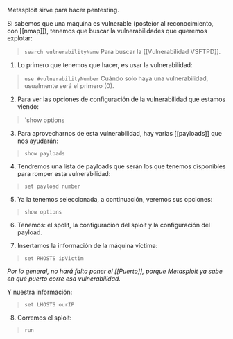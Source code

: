 Metasploit sirve para hacer pentesting.

Si sabemos que una máquina es vulnerable (posteior al reconocimiento, con [[nmap]]), tenemos que buscar la vulnerabilidades que queremos explotar:

>`search vulnerabilityName`
>Para buscar la [[Vulnerabilidad VSFTPD]].

1. Lo primero que tenemos que hacer, es usar la vulnerabilidad:

> `use #vulnerabilityNumber`
> Cuándo solo haya una vulnerabilidad, usualmente será el primero (0).

2. Para ver las opciones de configuración de la vulnerabilidad que estamos viendo:

> `show options

3. Para aprovecharnos de esta vulnerabilidad, hay varias [[payloads]] que nos ayudarán:

> `show payloads `

4. Tendremos una lista de payloads que serán los que tenemos disponibles para romper esta vulnerabilidad:

> `set payload number`

5. Ya la tenemos seleccionada, a continuación, veremos sus opciones:

> `show options`

6. Tenemos: el spolit, la configuración del sploit y la configuración del payload.

7. Insertamos la información de la máquina víctima:

> `set RHOSTS ipVictim`

_Por lo general, no hará falta poner el [[Puerto]], porque Metasploit ya sabe en qué puerto corre esa vulnerabilidad._

Y nuestra información:

> `set LHOSTS ourIP`

8. Corremos el sploit:

> `run`



